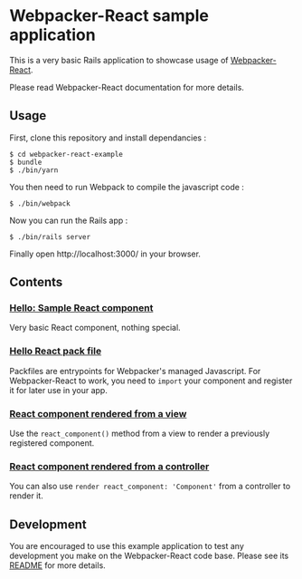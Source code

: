 # Webpacker-React sample application

This is a very basic Rails application to showcase usage of
[Webpacker-React](https://facebook.github.io/react/).

Please read Webpacker-React documentation for more details.

## Usage

First, clone this repository and install dependancies :

```
$ cd webpacker-react-example
$ bundle
$ ./bin/yarn
```

You then need to run Webpack to compile the javascript code :

```
$ ./bin/webpack
```

Now you can run the Rails app :

```
$ ./bin/rails server
```

Finally open http://localhost:3000/ in your browser.

## Contents

### [Hello: Sample React component](app/javascript/components/hello.jsx)

Very basic React component, nothing special.

### [Hello React pack file](app/javascript/packs/hello_react.js)

Packfiles are entrypoints for Webpacker's managed Javascript.
For Webpacker-React to work, you need to `import` your component and register
it for later use in your app.

### [React component rendered from a view](app/views/pages/view_component.html.erb)

Use the `react_component()` method from a view to render a previously registered component.

### [React component rendered from a controller](app/controllers/pages_controller.rb)

You can also use `render react_component: 'Component'` from a controller to render it.

## Development

You are encouraged to use this example application to test any development you make on the
Webpacker-React code base. Please see its [README](https://github.com/renchap/webpacker-react#development) for more details.
